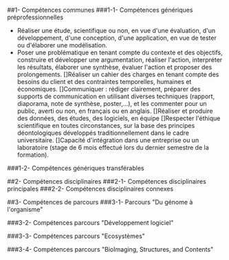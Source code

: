 ##1- Compétences communes
###1-1- Compétences génériques préprofessionnelles

- Réaliser une étude, scientifique ou non, en vue d'une évaluation, d'un développement, d'une conception, d'une application, en vue de tester ou d'élaborer une modélisation.
- Poser une problématique en tenant compte du contexte et des objectifs, construire et développer une argumentation, réaliser l'action, interpréter les résultats, élaborer une synthèse, évaluer l'action et proposer des prolongements.
  []Réaliser un cahier des charges en tenant compte des besoins du client et des contraintes temporelles, humaines et économiques.
  []Communiquer : rédiger clairement, préparer des supports de communication en utilisant diverses techniques (rapport, diaporama, note de synthèse, poster,...), et les commenter pour un public, averti ou non, en français ou en anglais.
  []Réaliser et produire des données, des études, des logiciels, en équipe
  []Respecter l'éthique scientifique en toutes circonstances, sur la base des principes déontologiques développés traditionnellement dans le cadre universitaire.
  []Capacité d'intégration dans une entreprise ou un laboratoire (stage de 6 mois effectué lors du dernier semestre de la formation).

###1-2- Compétences génériques transférables

##2- Compétences disciplinaires
###2-1- Compétences disciplinaires principales
###2-2- Compétences disciplinaires connexes

##3- Compétences de parcours
###3-1- Parcours "Du génome à l'organisme"

###3-2- Compétences parcours "Développement logiciel"

###3-3- Compétences parcours "Ecosystèmes"

###3-4- Compétences parcours "BioImaging, Structures, and Contents"
